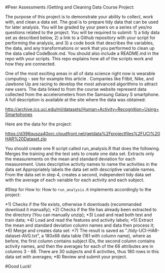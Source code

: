 #Peer Assessments /Getting and Cleaning Data Course Project:

The purpose of this project is to demonstrate your ability to collect, work with, and clean a data set. The goal is to prepare tidy data that can be used for later analysis. You will be graded by your peers on a series of yes/no questions related to the project. You will be required to submit: 1) a tidy data set as described below, 2) a link to a Github repository with your script for performing the analysis, and 3) a code book that describes the variables, the data, and any transformations or work that you performed to clean up the data called CodeBook.md. You should also include a README.md in the repo with your scripts. This repo explains how all of the scripts work and how they are connected.  

One of the most exciting areas in all of data science right now is wearable computing - see for example this article . Companies like Fitbit, Nike, and Jawbone Up are racing to develop the most advanced algorithms to attract new users. The data linked to from the course website represent data collected from the accelerometers from the Samsung Galaxy S smartphone. A full description is available at the site where the data was obtained: 

http://archive.ics.uci.edu/ml/datasets/Human+Activity+Recognition+Using+Smartphones 

Here are the data for the project: 

https://d396qusza40orc.cloudfront.net/getdata%2Fprojectfiles%2FUCI%20HAR%20Dataset.zip 

You should create one R script called run_analysis.R that does the following. 
Merges the training and the test sets to create one data set.
Extracts only the measurements on the mean and standard deviation for each measurement. 
Uses descriptive activity names to name the activities in the data set
Appropriately labels the data set with descriptive variable names. 
From the data set in step 4, creates a second, independent tidy data set with the average of each variable for each activity and each subject.

#Step for How to:
How to `run_analysis.R` implements accordingly to the project:

*1) Checks if the file exists, otherwise it downloads (recommanded download it manually);
*2) Checks if the file has already been extracted to the directory (You can manually unzip); 
*3) Load and read both test and train data;
*4) Load and read the features and activity labels;
*5) Extract the mean and standard deviation column names and data then process it;
*6) Merge and creates data set: 
*7) The result is saved as "./tidy-UCI-HAR-dataset-AVG.txt", a 180x68 data table (181 with column name), where as before, the first column contains subject IDs, the second column contains activity names, and then the averages for each of the 66 attributes are in columns 3 - 68. There are 30 subjects and 6 activities, thus 180 rows in this data set with averages;
*8) Review and submit your project. 

#Good Luck!
